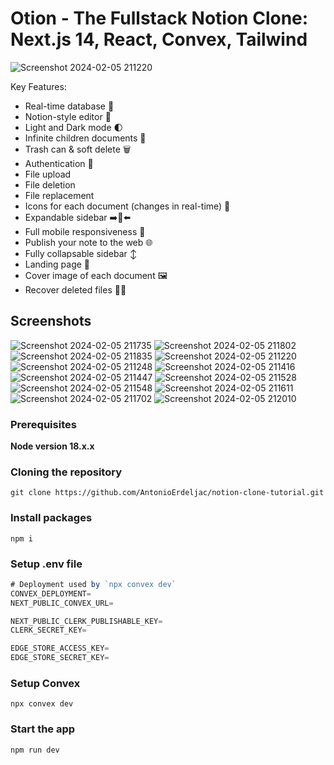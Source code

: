 # Otion - The Fullstack Notion Clone: Next.js 14, React, Convex, Tailwind
![Screenshot 2024-02-05 211220](https://github.com/sandy088/Notion-clone/assets/90024312/43fc4c76-e234-4554-9b39-318949efd506)

Key Features:
- Real-time database  🔗 
- Notion-style editor 📝 
- Light and Dark mode 🌓
- Infinite children documents 🌲
- Trash can & soft delete 🗑️
- Authentication 🔐 
- File upload
- File deletion
- File replacement
- Icons for each document (changes in real-time) 🌠
- Expandable sidebar ➡️🔀⬅️
- Full mobile responsiveness 📱
- Publish your note to the web 🌐
- Fully collapsable sidebar ↕️
- Landing page 🛬
- Cover image of each document 🖼️
- Recover deleted files 🔄📄

## Screenshots

![Screenshot 2024-02-05 211735](https://github.com/sandy088/Notion-clone/assets/90024312/277b0312-f0f1-4452-a9a7-831c9f2bd149)
![Screenshot 2024-02-05 211802](https://github.com/sandy088/Notion-clone/assets/90024312/9ded7c9a-fea1-4734-a30e-343489ada133)
![Screenshot 2024-02-05 211835](https://github.com/sandy088/Notion-clone/assets/90024312/19a6196c-ab86-45f1-92b9-e6deab3525a3)
![Screenshot 2024-02-05 211220](https://github.com/sandy088/Notion-clone/assets/90024312/43fc4c76-e234-4554-9b39-318949efd506)
![Screenshot 2024-02-05 211248](https://github.com/sandy088/Notion-clone/assets/90024312/49da5c56-13b0-4dba-8923-33c5e5055cb9)
![Screenshot 2024-02-05 211416](https://github.com/sandy088/Notion-clone/assets/90024312/2a2b39c6-4737-48de-8805-5cd428e9bf99)
![Screenshot 2024-02-05 211447](https://github.com/sandy088/Notion-clone/assets/90024312/577dd0f5-48fc-4a1c-8fca-e0538473b4e5)
![Screenshot 2024-02-05 211528](https://github.com/sandy088/Notion-clone/assets/90024312/017090b5-6c45-463c-b6dc-ce02e8d4b243)
![Screenshot 2024-02-05 211548](https://github.com/sandy088/Notion-clone/assets/90024312/40cf9934-9b8c-47cf-88ad-24c159e0788d)
![Screenshot 2024-02-05 211611](https://github.com/sandy088/Notion-clone/assets/90024312/4980c0ff-17ee-4f8c-aa53-f25b717edae8)
![Screenshot 2024-02-05 211702](https://github.com/sandy088/Notion-clone/assets/90024312/b063e8f0-0ad5-46cc-aba4-9749a9b4629f)
![Screenshot 2024-02-05 212010](https://github.com/sandy088/Notion-clone/assets/90024312/976047b8-50d3-4551-b715-d95462adf227)

### Prerequisites

**Node version 18.x.x**

### Cloning the repository

```shell
git clone https://github.com/AntonioErdeljac/notion-clone-tutorial.git
```

### Install packages

```shell
npm i
```

### Setup .env file


```js
# Deployment used by `npx convex dev`
CONVEX_DEPLOYMENT=
NEXT_PUBLIC_CONVEX_URL=

NEXT_PUBLIC_CLERK_PUBLISHABLE_KEY=
CLERK_SECRET_KEY=

EDGE_STORE_ACCESS_KEY=
EDGE_STORE_SECRET_KEY=
```

### Setup Convex

```shell
npx convex dev

```

### Start the app

```shell
npm run dev
```
